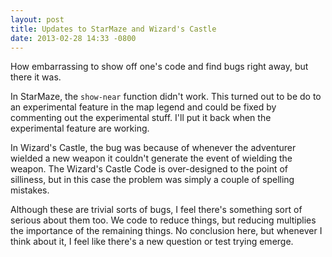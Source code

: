 ```yaml
---
layout: post
title: Updates to StarMaze and Wizard's Castle
date: 2013-02-28 14:33 -0800
---
```


How embarrassing to show off one's code and find bugs right away, but there it was. 

In StarMaze, the <code>show-near</code> function didn't work. This turned out to be do to an experimental feature in the map legend and could be fixed by commenting out the experimental stuff. I'll put it back when the experimental feature are working. 

<!-- more -->

In Wizard's Castle, the bug was because of whenever the adventurer wielded a new weapon it couldn't generate the event of wielding the weapon. The Wizard's Castle Code is over-designed to the point of silliness, but in this case the problem was simply a couple of spelling mistakes.

Although these are trivial sorts of bugs, I feel there's something sort of serious about them too. We code to reduce things, but reducing multiplies the importance of the remaining things. No conclusion here, but whenever I think about it, I feel like there's a new question or test trying emerge.
